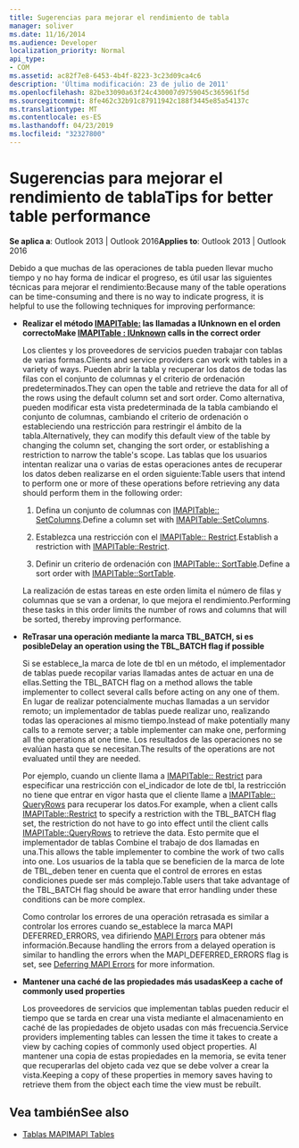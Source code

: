 ```yaml
---
title: Sugerencias para mejorar el rendimiento de tabla
manager: soliver
ms.date: 11/16/2014
ms.audience: Developer
localization_priority: Normal
api_type:
- COM
ms.assetid: ac82f7e8-6453-4b4f-8223-3c23d09ca4c6
description: 'Última modificación: 23 de julio de 2011'
ms.openlocfilehash: 82be33090a63f24c430007d9759045c365961f5d
ms.sourcegitcommit: 8fe462c32b91c87911942c188f3445e85a54137c
ms.translationtype: MT
ms.contentlocale: es-ES
ms.lasthandoff: 04/23/2019
ms.locfileid: "32327800"
---
```

# <a name="tips-for-better-table-performance"></a><span data-ttu-id="e011c-103">Sugerencias para mejorar el rendimiento de tabla</span><span class="sxs-lookup"><span data-stu-id="e011c-103">Tips for better table performance</span></span>
  
<span data-ttu-id="e011c-104">**Se aplica a**: Outlook 2013 | Outlook 2016</span><span class="sxs-lookup"><span data-stu-id="e011c-104">**Applies to**: Outlook 2013 | Outlook 2016</span></span> 
  
<span data-ttu-id="e011c-105">Debido a que muchas de las operaciones de tabla pueden llevar mucho tiempo y no hay forma de indicar el progreso, es útil usar las siguientes técnicas para mejorar el rendimiento:</span><span class="sxs-lookup"><span data-stu-id="e011c-105">Because many of the table operations can be time-consuming and there is no way to indicate progress, it is helpful to use the following techniques for improving performance:</span></span>
  
- <span data-ttu-id="e011c-106">**Realizar el método [IMAPITable:](imapitableiunknown.md) las llamadas a IUnknown en el orden correcto**</span><span class="sxs-lookup"><span data-stu-id="e011c-106">**Make [IMAPITable : IUnknown](imapitableiunknown.md) calls in the correct order**</span></span>
    
   <span data-ttu-id="e011c-107">Los clientes y los proveedores de servicios pueden trabajar con tablas de varias formas.</span><span class="sxs-lookup"><span data-stu-id="e011c-107">Clients and service providers can work with tables in a variety of ways.</span></span> <span data-ttu-id="e011c-108">Pueden abrir la tabla y recuperar los datos de todas las filas con el conjunto de columnas y el criterio de ordenación predeterminados.</span><span class="sxs-lookup"><span data-stu-id="e011c-108">They can open the table and retrieve the data for all of the rows using the default column set and sort order.</span></span> <span data-ttu-id="e011c-109">Como alternativa, pueden modificar esta vista predeterminada de la tabla cambiando el conjunto de columnas, cambiando el criterio de ordenación o estableciendo una restricción para restringir el ámbito de la tabla.</span><span class="sxs-lookup"><span data-stu-id="e011c-109">Alternatively, they can modify this default view of the table by changing the column set, changing the sort order, or establishing a restriction to narrow the table's scope.</span></span> <span data-ttu-id="e011c-110">Las tablas que los usuarios intentan realizar una o varias de estas operaciones antes de recuperar los datos deben realizarse en el orden siguiente:</span><span class="sxs-lookup"><span data-stu-id="e011c-110">Table users that intend to perform one or more of these operations before retrieving any data should perform them in the following order:</span></span>
    
    1. <span data-ttu-id="e011c-111">Defina un conjunto de columnas con [IMAPITable:: SetColumns](imapitable-setcolumns.md).</span><span class="sxs-lookup"><span data-stu-id="e011c-111">Define a column set with [IMAPITable::SetColumns](imapitable-setcolumns.md).</span></span>
        
    2. <span data-ttu-id="e011c-112">Establezca una restricción con el [IMAPITable:: Restrict](imapitable-restrict.md).</span><span class="sxs-lookup"><span data-stu-id="e011c-112">Establish a restriction with [IMAPITable::Restrict](imapitable-restrict.md).</span></span>
        
    3. <span data-ttu-id="e011c-113">Definir un criterio de ordenación con [IMAPITable:: SortTable](imapitable-sorttable.md).</span><span class="sxs-lookup"><span data-stu-id="e011c-113">Define a sort order with [IMAPITable::SortTable](imapitable-sorttable.md).</span></span>
    
    <span data-ttu-id="e011c-114">La realización de estas tareas en este orden limita el número de filas y columnas que se van a ordenar, lo que mejora el rendimiento.</span><span class="sxs-lookup"><span data-stu-id="e011c-114">Performing these tasks in this order limits the number of rows and columns that will be sorted, thereby improving performance.</span></span>
    
- <span data-ttu-id="e011c-115">**ReTrasar una operación mediante la marca TBL_BATCH, si es posible**</span><span class="sxs-lookup"><span data-stu-id="e011c-115">**Delay an operation using the TBL_BATCH flag if possible**</span></span>
    
    <span data-ttu-id="e011c-116">Si se establece\_la marca de lote de tbl en un método, el implementador de tablas puede recopilar varias llamadas antes de actuar en una de ellas.</span><span class="sxs-lookup"><span data-stu-id="e011c-116">Setting the TBL\_BATCH flag on a method allows the table implementer to collect several calls before acting on any one of them.</span></span> <span data-ttu-id="e011c-117">En lugar de realizar potencialmente muchas llamadas a un servidor remoto; un implementador de tablas puede realizar uno, realizando todas las operaciones al mismo tiempo.</span><span class="sxs-lookup"><span data-stu-id="e011c-117">Instead of make potentially many calls to a remote server; a table implementer can make one, performing all the operations at one time.</span></span> <span data-ttu-id="e011c-118">Los resultados de las operaciones no se evalúan hasta que se necesitan.</span><span class="sxs-lookup"><span data-stu-id="e011c-118">The results of the operations are not evaluated until they are needed.</span></span> 
    
    <span data-ttu-id="e011c-119">Por ejemplo, cuando un cliente llama a [IMAPITable:: Restrict](imapitable-restrict.md) para especificar una restricción con el\_indicador de lote de tbl, la restricción no tiene que entrar en vigor hasta que el cliente llame a [IMAPITable:: QueryRows](imapitable-queryrows.md) para recuperar los datos.</span><span class="sxs-lookup"><span data-stu-id="e011c-119">For example, when a client calls [IMAPITable::Restrict](imapitable-restrict.md) to specify a restriction with the TBL\_BATCH flag set, the restriction do not have to go into effect until the client calls [IMAPITable::QueryRows](imapitable-queryrows.md) to retrieve the data.</span></span> <span data-ttu-id="e011c-120">Esto permite que el implementador de tablas Combine el trabajo de dos llamadas en una.</span><span class="sxs-lookup"><span data-stu-id="e011c-120">This allows the table implementer to combine the work of two calls into one.</span></span> <span data-ttu-id="e011c-121">Los usuarios de la tabla que se beneficien de la marca de lote de TBL\_deben tener en cuenta que el control de errores en estas condiciones puede ser más complejo.</span><span class="sxs-lookup"><span data-stu-id="e011c-121">Table users that take advantage of the TBL\_BATCH flag should be aware that error handling under these conditions can be more complex.</span></span> 
    
    <span data-ttu-id="e011c-122">Como controlar los errores de una operación retrasada es similar a controlar los errores cuando se\_establece la marca MAPI DEFERRED_ERRORS, vea difiriendo [MAPI Errors](deferring-mapi-errors.md) para obtener más información.</span><span class="sxs-lookup"><span data-stu-id="e011c-122">Because handling the errors from a delayed operation is similar to handling the errors when the MAPI\_DEFERRED_ERRORS flag is set, see [Deferring MAPI Errors](deferring-mapi-errors.md) for more information.</span></span> 
    
- <span data-ttu-id="e011c-123">**Mantener una caché de las propiedades más usadas**</span><span class="sxs-lookup"><span data-stu-id="e011c-123">**Keep a cache of commonly used properties**</span></span>
    
    <span data-ttu-id="e011c-124">Los proveedores de servicios que implementan tablas pueden reducir el tiempo que se tarda en crear una vista mediante el almacenamiento en caché de las propiedades de objeto usadas con más frecuencia.</span><span class="sxs-lookup"><span data-stu-id="e011c-124">Service providers implementing tables can lessen the time it takes to create a view by caching copies of commonly used object properties.</span></span> <span data-ttu-id="e011c-125">Al mantener una copia de estas propiedades en la memoria, se evita tener que recuperarlas del objeto cada vez que se debe volver a crear la vista.</span><span class="sxs-lookup"><span data-stu-id="e011c-125">Keeping a copy of these properties in memory saves having to retrieve them from the object each time the view must be rebuilt.</span></span>
    
## <a name="see-also"></a><span data-ttu-id="e011c-126">Vea también</span><span class="sxs-lookup"><span data-stu-id="e011c-126">See also</span></span>

- [<span data-ttu-id="e011c-127">Tablas MAPI</span><span class="sxs-lookup"><span data-stu-id="e011c-127">MAPI Tables</span></span>](mapi-tables.md)

